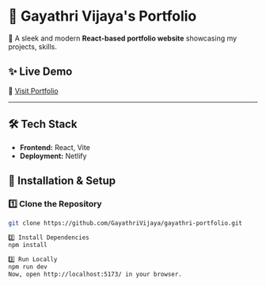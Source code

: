 # 🌟 Gayathri Vijaya's Portfolio  

🚀 A sleek and modern **React-based portfolio website** showcasing my projects, skills.  

## ✨ Live Demo  
🔗 [Visit Portfolio](https://gayathri-vijaya.netlify.app/)  

---

<!-- ## 📌 Features  
- 🎨 **Modern UI/UX** with animations  
- 💼 **Showcases projects** with descriptions and links  
- 📄 **Downloadable Resume**  
- 📬 **Contact Form** for inquiries  
- 🌙 **Dark/Light Mode Toggle**  

--- -->

## 🛠️ Tech Stack  
- **Frontend:** React, Vite  
- **Deployment:** Netlify

## 🚀 Installation & Setup  

### **1️⃣ Clone the Repository**  
```sh
git clone https://github.com/GayathriVijaya/gayathri-portfolio.git

2️⃣ Install Dependencies
npm install

3️⃣ Run Locally
npm run dev
Now, open http://localhost:5173/ in your browser.